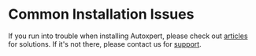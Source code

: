 # Common Installation Issues

If you run into trouble when installing Autoxpert, please check out [articles](https://thememove.ticksy.com/articles/) for solutions. If it's not there, please contact us for [support](https://thememove.ticksy.com/).